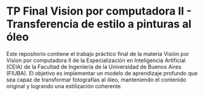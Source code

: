 # TP Final Vision por computadora II - Transferencia de estilo a pinturas al óleo

Este repositorio contiene el trabajo práctico final de la materia Visión por Vision por computadora II de la Especialización en Inteligencia Artificial (CEIA) de la Facultad de Ingeniería de la Universidad de Buenos Aires (FIUBA). El objetivo es implementar un modelo de aprendizaje profundo que sea capaz de transformar fotografías al óleo, manteniendo el contenido original y logrando una estilización coherente.
